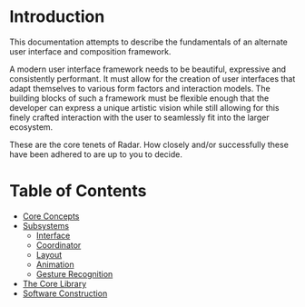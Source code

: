 # Introduction

This documentation attempts to describe the fundamentals of an alternate user interface and composition framework.

A modern user interface framework needs to be beautiful, expressive and consistently performant. It must allow for the creation of user interfaces that adapt themselves to various form factors and interaction models. The building blocks of such a framework must be flexible enough that the developer can express a unique artistic vision while still allowing for this finely crafted interaction with the user to seamlessly fit into the larger ecosystem.

These are the core tenets of Radar. How closely and/or successfully these have been adhered to are up to you to decide.

# Table of Contents

* [Core Concepts](Concepts/README.md)
* [Subsystems](Subsystems.md)
  * [Interface](Interface/README.md)
  * [Coordinator](Coordinator/README.md)
  * [Layout](Layout/README.md)
  * [Animation](Animation/README.md)
  * [Gesture Recognition](Recognition/README.md)
* [The Core Library](Core/README.md)
* [Software Construction](Software/README.md)
